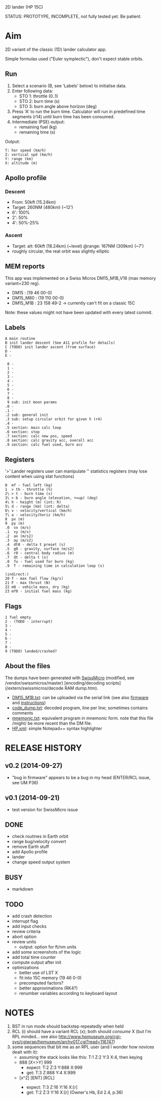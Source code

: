 2D lander (HP 15C)

STATUS: PROTOTYPE, INCOMPLETE, not fully tested yet. Be patient.

# Aim

2D variant of the classic (1D) lander calculator app.

Simple formulas used ("Euler symplectic"), don't expect stable orbits.

## Run
1. Select a scenario (B, see 'Labels' below) to initialise data.
1. Enter following data:
   - STO 1: throttle (0..1)
   - STO 2: burn time (s)
   - STO 3: burn angle above horizon (deg)
1. Press 'A' to run the burn time. Calculator will run in predefined time segments (r14) 
until burn time has been consumed.
1. Intermediate (PSE) output:
   - remaining fuel (kg)
   - remaining time (s)

Output:

    T: hor speed (km/h)
    Z: vertical spd (km/h)
    Y: range (km)
    X: altitude (m)

## Apollo profile

### Descent 
* From: 50kft (15.24km)
* Target: 260NM (480km) (~12')
* 6': 100%
* 2': 50%
* 4': 50%-25%
      
### Ascent
* Target: alt: 60kft (18.24km) (~level) @range: 167NM (309km) (~7')
* roughly circular, the real orbit was slightly elliptic
      
## MEM reports

This app was implemented on a Swiss Micros DM15_M1B_V16 (max memory variant=230 reg).

* DM15     : (19  46 00-0)
* DM15_M80 : (19 110 00-0)
* DM15_M1B :  23 158 49-2 -> currently can't fit on a classic 15C

Note: these values might not have been updated with every latest commit.

## Labels

    A main routine
    B init lander descent (See A11 profile for details)
    C (TODO) init lander ascent (from surface)
    D -
    E -
     
     0 -
     1 -
     2 -
     3 -
     4 -
     5 -
     6 -
     7 -
     8 -
     9 sub: init moon params
    .0 -
    .1 -
    .2 sub: general init
    .3 sub: setup circular orbit for given h (r4)
    .4 -
    .5 section: main calc loop
    .6 section: stop
    .7 section: calc new pos, speed
    .8 section: calc gravity acc, overall acc
    .9 section: calc fuel used, burn acc

## Registers

'>' Lander registers user can manipulate
'\' statistics registers (may lose content when using stat functions)

    0  mf - fuel left (kg)
    1  > th - throttle (%)
    2\ > t - burn time (s)
    3\ > b - burn angle (elevation, +=up) (deg)
    4\ h - height (m) (int: R)
    5\ d - range (km) (int: delta)
    6\ v - velocity/vertical (km/h)
    7\ a - velocity/horiz (km/h)
    8  px (m)
    9  py (m)
    .0  vx (m/s)
    .1  vy (m/s)
    .2  ax (m/s2)
    .3  ay (m/s2)
    .4  dt0 - delta t preset (s)
    .5  g0 - gravity, surface (m/s2)
    .6  r0 - central body radius (m)
    .7  dt - delta t (s)
    .8  fu - fuel used for burn (kg)
    .9  T - remaining time in calculation loop (s)
      
    (indirect:)
    20 f - max fuel flow (kg/s)
    21 F - max thrust (N)
    22 m0 - vehicle mass, dry (kg)
    23 mf0 - initial fuel mass (kg)

## Flags

    1 fuel empty
    2 - (TODO - interrupt)
    3 -
    4 -
    5 -
    6 -
    7 -
    8 -
    9 (TODO) landed/crashed?
 
## About the files

The dumps have been generated with [SwissMicro](http://www.swissmicros.com/) (modified, see  /vendor/swissmicros/master) [encoding/decoding scripts](/extern/swissmicros/decode RAM dump.htm).
- [DM15_M1B.txt](DM15_M1B.txt): can be uploaded via the serial link (see also [firmware](extern/swissmicros/firmware.txt) and [instructions](extern/swissmicros/instructions.php.txt))
- [code_dump.txt](code_dump.txt): decoded program, line per line; sometimes contains comments
- [mnemonic.txt](mnemonic.txt): equivalent program in mnemonic form. note that this file /might/ be more recent than the DM file.
- [HP.xml](HP.xml): simple Notepad++ syntax highlighter

# RELEASE HISTORY

## v0.2 (2014-09-27)
- "bug in firmware" appears to be a bug in my head (ENTER/RCL issue, see UM P36)

## v0.1 (2014-09-21)
- test version for SwissMicro issue

## DONE

- check routines in Earth orbit
- range bug/velocity convert
- remove Earth stuff
- add Apollo profile
- lander
- change speed output system

## BUSY
- markdown

## TODO

- add crash detection
- interrupt flag
- add input checks
- review criteria
- abort option
- review units
   - output: option for ft/nm units
- add some screenshots of the logic
- add total time counter
- compute output after init
- optimizations
   - better use of LST X
   - fit into 15C memory (19 46 0-0)
   - precomputed factors?
   - better approximations (RK4?)
   - renumber variables according to keyboard layout

# NOTES
1. BST in run mode should backstep repeatedly when held
1. RCL (i) should have a variant RCL (x); both should *consume* X (but I'm RPL minded... see also http://www.hpmuseum.org/cgi-sys/cgiwrap/hpmuseum/archv017.cgi?read=116747)
1. some sequences that bit me as an RPL user (and I wonder how novices dealt with it):
   - assuming the stack looks like this: T:1 Z:2 Y:3 X:4, then keying
   - 888 [X<>Y] 999 
      - expect:  T:2 Z:3   Y:888 X:999
      - get:     T:3 Z:888 Y:4   X:999
   - [x^2] [ENT] [RCL] <r> 
      - expect:  T:3 Z:16 Y:16 X:[r] 
      - get:     T:2 Z:3  Y:16 X:[r] (Owner's Hb, Ed 2.4, p.36)
